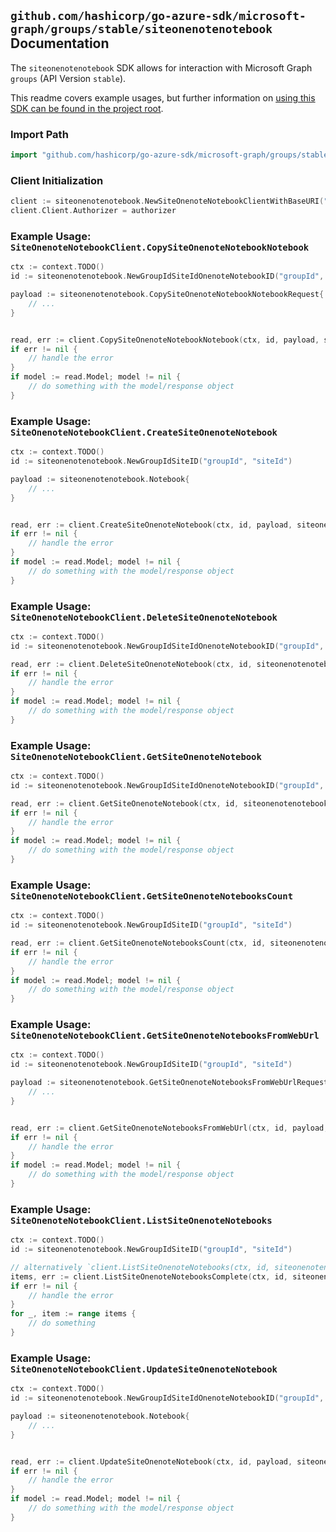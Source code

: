 
## `github.com/hashicorp/go-azure-sdk/microsoft-graph/groups/stable/siteonenotenotebook` Documentation

The `siteonenotenotebook` SDK allows for interaction with Microsoft Graph `groups` (API Version `stable`).

This readme covers example usages, but further information on [using this SDK can be found in the project root](https://github.com/hashicorp/go-azure-sdk/tree/main/docs).

### Import Path

```go
import "github.com/hashicorp/go-azure-sdk/microsoft-graph/groups/stable/siteonenotenotebook"
```


### Client Initialization

```go
client := siteonenotenotebook.NewSiteOnenoteNotebookClientWithBaseURI("https://graph.microsoft.com")
client.Client.Authorizer = authorizer
```


### Example Usage: `SiteOnenoteNotebookClient.CopySiteOnenoteNotebookNotebook`

```go
ctx := context.TODO()
id := siteonenotenotebook.NewGroupIdSiteIdOnenoteNotebookID("groupId", "siteId", "notebookId")

payload := siteonenotenotebook.CopySiteOnenoteNotebookNotebookRequest{
	// ...
}


read, err := client.CopySiteOnenoteNotebookNotebook(ctx, id, payload, siteonenotenotebook.DefaultCopySiteOnenoteNotebookNotebookOperationOptions())
if err != nil {
	// handle the error
}
if model := read.Model; model != nil {
	// do something with the model/response object
}
```


### Example Usage: `SiteOnenoteNotebookClient.CreateSiteOnenoteNotebook`

```go
ctx := context.TODO()
id := siteonenotenotebook.NewGroupIdSiteID("groupId", "siteId")

payload := siteonenotenotebook.Notebook{
	// ...
}


read, err := client.CreateSiteOnenoteNotebook(ctx, id, payload, siteonenotenotebook.DefaultCreateSiteOnenoteNotebookOperationOptions())
if err != nil {
	// handle the error
}
if model := read.Model; model != nil {
	// do something with the model/response object
}
```


### Example Usage: `SiteOnenoteNotebookClient.DeleteSiteOnenoteNotebook`

```go
ctx := context.TODO()
id := siteonenotenotebook.NewGroupIdSiteIdOnenoteNotebookID("groupId", "siteId", "notebookId")

read, err := client.DeleteSiteOnenoteNotebook(ctx, id, siteonenotenotebook.DefaultDeleteSiteOnenoteNotebookOperationOptions())
if err != nil {
	// handle the error
}
if model := read.Model; model != nil {
	// do something with the model/response object
}
```


### Example Usage: `SiteOnenoteNotebookClient.GetSiteOnenoteNotebook`

```go
ctx := context.TODO()
id := siteonenotenotebook.NewGroupIdSiteIdOnenoteNotebookID("groupId", "siteId", "notebookId")

read, err := client.GetSiteOnenoteNotebook(ctx, id, siteonenotenotebook.DefaultGetSiteOnenoteNotebookOperationOptions())
if err != nil {
	// handle the error
}
if model := read.Model; model != nil {
	// do something with the model/response object
}
```


### Example Usage: `SiteOnenoteNotebookClient.GetSiteOnenoteNotebooksCount`

```go
ctx := context.TODO()
id := siteonenotenotebook.NewGroupIdSiteID("groupId", "siteId")

read, err := client.GetSiteOnenoteNotebooksCount(ctx, id, siteonenotenotebook.DefaultGetSiteOnenoteNotebooksCountOperationOptions())
if err != nil {
	// handle the error
}
if model := read.Model; model != nil {
	// do something with the model/response object
}
```


### Example Usage: `SiteOnenoteNotebookClient.GetSiteOnenoteNotebooksFromWebUrl`

```go
ctx := context.TODO()
id := siteonenotenotebook.NewGroupIdSiteID("groupId", "siteId")

payload := siteonenotenotebook.GetSiteOnenoteNotebooksFromWebUrlRequest{
	// ...
}


read, err := client.GetSiteOnenoteNotebooksFromWebUrl(ctx, id, payload, siteonenotenotebook.DefaultGetSiteOnenoteNotebooksFromWebUrlOperationOptions())
if err != nil {
	// handle the error
}
if model := read.Model; model != nil {
	// do something with the model/response object
}
```


### Example Usage: `SiteOnenoteNotebookClient.ListSiteOnenoteNotebooks`

```go
ctx := context.TODO()
id := siteonenotenotebook.NewGroupIdSiteID("groupId", "siteId")

// alternatively `client.ListSiteOnenoteNotebooks(ctx, id, siteonenotenotebook.DefaultListSiteOnenoteNotebooksOperationOptions())` can be used to do batched pagination
items, err := client.ListSiteOnenoteNotebooksComplete(ctx, id, siteonenotenotebook.DefaultListSiteOnenoteNotebooksOperationOptions())
if err != nil {
	// handle the error
}
for _, item := range items {
	// do something
}
```


### Example Usage: `SiteOnenoteNotebookClient.UpdateSiteOnenoteNotebook`

```go
ctx := context.TODO()
id := siteonenotenotebook.NewGroupIdSiteIdOnenoteNotebookID("groupId", "siteId", "notebookId")

payload := siteonenotenotebook.Notebook{
	// ...
}


read, err := client.UpdateSiteOnenoteNotebook(ctx, id, payload, siteonenotenotebook.DefaultUpdateSiteOnenoteNotebookOperationOptions())
if err != nil {
	// handle the error
}
if model := read.Model; model != nil {
	// do something with the model/response object
}
```

